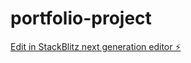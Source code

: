 # portfolio-project

[Edit in StackBlitz next generation editor ⚡️](https://stackblitz.com/~/github.com/itsseungho/portfolio-project)